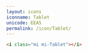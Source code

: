 ```yaml
---
layout: icons
iconname: Tablet
unicode: EEA5
permalink: /icon/Tablet/
---
```


``` html
<i class="mi mi-Tablet"></i>
```
